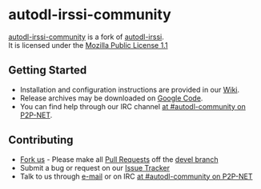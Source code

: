 # autodl-irssi-community
[autodl-irssi-community](https://github.com/autodl-irssi-community/autodl-irssi) is a fork of [autodl-irssi](http://sourceforge.net/projects/autodl-irssi/).  
It is licensed under the [Mozilla Public License 1.1](https://www.mozilla.org/MPL/1.1/)  

## Getting Started
* Installation and configuration instructions are provided in our [Wiki](https://github.com/autodl-irssi-community/autodl-irssi/wiki).
* Release archives may be downloaded on [Google Code](https://code.google.com/p/autodl-irssi-community/downloads/list).
* You can find help through our IRC channel [at #autodl-community on P2P-NET](irc://irc.p2p-network/autodl-community).

## Contributing
* [Fork us](https://help.github.com/articles/fork-a-repo) - Please make all [Pull Requests](https://help.github.com/articles/creating-a-pull-request) off the [devel branch](https://github.com/autodl-irssi-community/autodl-irssi/tree/devel)
* Submit a bug or request on our [Issue Tracker](https://github.com/autodl-irssi-community/autodl-irssi/issues)
* Talk to us through [e-mail](autodl.irssi.community@gmail.com) or on IRC [at #autodl-community on P2P-NET](irc://irc.p2p-network/autodl-community)